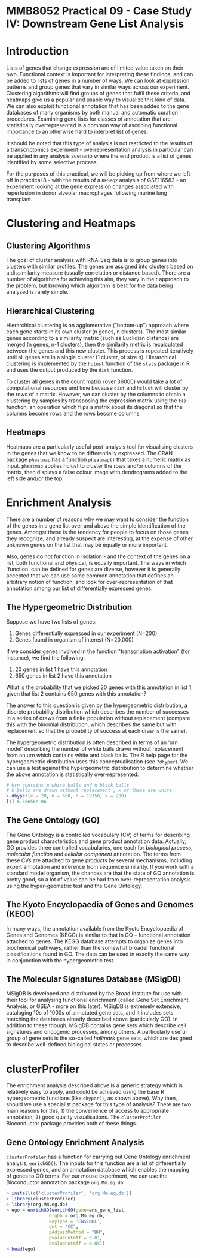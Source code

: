 # MMB8052 Practical 09 - Case Study IV: Downstream Gene List Analysis

# Introduction

Lists of genes that change expression are of limited value taken on their own. Functional context is important for interpreting these findings, and can be added to lists of genes in a number of ways. We can look at expression patterns and group genes that vary in similar ways across our experiment. Clustering algorithms will find groups of genes that fulfil these criteria, and heatmaps give us a popular and usable way to visualize this kind of data. We can also exploit functional annotation that has been added to the gene databases of many organisms by both manual and automatic curation procedures. Examining gene lists for classes of annotation that are statistically overrepresented is a common way of ascribing functional importance to an otherwise hard to interpret list of genes.

It should be noted that this type of analysis is not restricted to the results of a transcriptomics experiment - overrepresentation analysis in particular can be applied in any analysis scenario where the end product is a list of genes identified by some selective process. 

For the purposes of this practical, we will be picking up from where we left off in practical 8 - with the results of a `DESeq2` analysis of GSE116583 - an experiment looking at the gene expression changes associated with reperfusion in donor alveolar macrophages following murine lung transplant. 

# Clustering and Heatmaps

## Clustering Algorithms

The goal of cluster analysis with RNA-Seq data is to group genes into clusters with similar profiles. The genes are assigned into clusters based on a dissimilarity measure (usually correlation or distance based). There are a number of algorithms for achieving this aim, they vary in their approach to the problem, but knowing which algorithm is best for the data being analysed is rarely simple.

## Hierarchical Clustering

Hierarchical clustering is an agglomerative (“bottom-up”) approach where each gene starts in its own cluster (n genes, n clusters). The most similar genes according to a similarity metric (such as Euclidian distance) are merged (n genes, n-1 clusters), then the similarity metric is recalculated between the genes and this new cluster. This process is repeated iteratively until all genes are in a single cluster (1 cluster, of size n). Hierarchical clustering is implemented by the `hclust` function of the `stats` package in R and uses the output produced by the `dist` function.

To cluster all genes in the count matrix (over 36000) would take a lot of computational resources and time because `dist` and `hclust` will cluster by the rows of a matrix. However, we can cluster by the columns to obtain a clustering by samples by transposing the expression matrix using the `t()` function, an operation which flips a matrix about its diagonal so that the columns become rows and the rows become columns.

## Heatmaps

Heatmaps are a particularly useful post-analysis tool for visualising clusters in the genes that we know to be differentially expressed. The CRAN package `pheatmap` has a function `pheatmap()` that takes a numeric matrix as input. `pheatmap` applies hclust to cluster the rows and/or columns of the matrix, then displays a false colour image with dendrograms added to the left side and/or the top.

# Enrichment Analysis

There are a number of reasons why we may want to consider the function of the genes in a gene list over and above the simple identification of the genes. Amongst these is the tendency for people to focus on those genes they recognize, and already suspect are interesting, at the expense of other unknown genes on the list that may be equally or more important.

Also, genes do not function in isolation - and the context of the genes on a list, both functional and physical, is equally important. The ways in which 'function' can be defined for genes are diverse, however it is generally accepted that we can use some common annotation that defines an arbitrary notion of function, and look for over-representation of that annotation among our list of differentially expressed genes.

## The Hypergeometric Distribution

Suppose we have two lists of genes:

1. Genes differentially expressed in our experiment (N=200)
2. Genes found in organism of interest (N=20,000)

If we consider genes involved in the function "transcription activation" (for instance), we find the following:

1. 20 genes in list 1 have this annotation
2. 650 genes in list 2 have this annotation

What is the probability that we picked 20 genes with this annotation in list 1, given that list 2 contains 650 genes with this annotation?

The answer to this question is given by the hypergeometric distribution, a discrete probability distribution which describes the number of successes in a series of draws from a finite population without replacement (compare this with the binomial distribution, which describes the same but with replacement so that the probability of success at each draw is the same).

The hypergeometric distribution is often described in terms of an ‘urn model’ describing the number of white balls drawn without replacement from an urn which contains white and black balls. The R help page for the hypergeometric distribution uses this conceptualisation (see `?dhyper`). We can use a test against the hypergeometric distribution to determine whether the above annotation is statistically over-represented:

```r
# Urn contains m white balls and n black balls
# k balls are drawn without replacement , x of these are white
> dhyper(x = 20, m = 650, n = 19350, k = 200)
[1] 6.38656e-06
```

## The Gene Ontology (GO)

The Gene Ontology is a controlled vocabulary (CV) of terms for describing gene product characteristics and gene product annotation data. Actually, GO provides three controlled vocabularies, one each for _biological process_, _molecular function_ and _cellular component_ annotation. The terms from these CVs are attached to gene products by several mechanisms,
including expert annotation and inference from sequence similarity. If you work with a standard model organism, the chances are that the state of GO annotation is pretty good, so a lot of value can be had from over-representation analysis using the hyper-geometric test and the Gene Ontology.

## The Kyoto Encyclopaedia of Genes and Genomes (KEGG)

In many ways, the annotation available from the Kyoto Encyclopaedia of Genes and Genomes (KEGG) is similar to that in GO – functional annotation attached to genes. The KEGG database attempts to organize genes into biochemical pathways, rather than
the somewhat broader functional classifications found in GO. The data can be used in exactly the same way in conjunction with the hypergeometric test.

## The Molecular Signatures Database (MSigDB)

MSigDB is developed and distributed by the Broad Institute for use with their tool for analysing functional enrichment (called Gene Set Enrichment Analysis, or GSEA - more on this later). MSigDB is extremely extensive, cataloging 10s of 1000s of annotated gene sets, and it includes sets matching the databases already described above (particularly GO). In addition to these though, MSigDB contains gene sets which describe cell signatures and oncogenic processes, among others. A particularly useful group of gene sets is the so-called _hallmark_ gene sets, which are designed to describe well-defined biological states or processes. 

# clusterProfiler

The enrichment analysis described above is a generic strategy which is relatively easy to apply, and could be achieved using the base R hypergeometric functions (like `dhyper()`, as shown above). Why then, should we use a specialist package for this type of analysis? There are two main reasons for this, 1) the convenience of access to appropriate annotation; 2) good quality visualisations. The `clusterProfiler` Bioconductor package provides both of these things. 

## Gene Ontology Enrichment Analysis

`clusterProfiler` has a function for carrying out Gene Ontology enrichment analysis, `enrichGO()`. The inputs for this function are a list of differentially expressed genes, and an annotation database which enables the mapping of genes to GO terms. For our mouse experiment, we can use the Bioconductor annotation package `org.Mm.eg.db`:

```r
> install(c('clusterProfiler', 'org.Mm.eg.db'))
> library(clusterProfiler)
> library(org.Mm.eg.db)
> ego = enrichGO(enrichGO(gene=ens_gene_list,
                OrgDb = org.Mm.eg.db,
                keyType = 'ENSEMBL',
                ont = "CC",
                pAdjustMethod = "BH",
                pvalueCutoff = 0.01,
                qvalueCutoff = 0.05))
> head(ego)
```